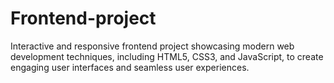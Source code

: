 # Frontend-project
Interactive and responsive frontend project showcasing modern web development techniques, including HTML5, CSS3, and JavaScript, to create engaging user interfaces and seamless user experiences.
